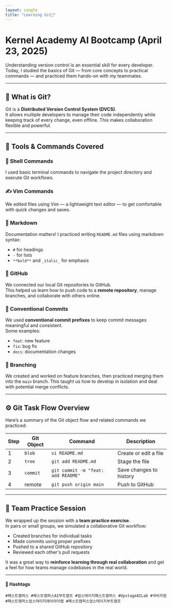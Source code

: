 ```yaml
---
layout: single
title: "Learning Git🌱"
---
```


# Kernel Academy AI Bootcamp (April 23, 2025)

Understanding version control is an essential skill for every developer. Today, I studied the basics of Git — from core concepts to practical commands — and practiced them hands-on with my teammates.

---

## 🧠 What is Git?

Git is a **Distributed Version Control System (DVCS)**.  
It allows multiple developers to manage their code independently while keeping track of every change, even offline. This makes collaboration flexible and powerful.

---

## 🔧 Tools & Commands Covered

### 🐚 Shell Commands
I used basic terminal commands to navigate the project directory and execute Git workflows.

### ✍️ Vim Commands
We edited files using Vim — a lightweight text editor — to get comfortable with quick changes and saves.

### 📄 Markdown
Documentation matters! I practiced writing `README.md` files using markdown syntax:  
- `#` for headings  
- `-` for lists  
- `**bold**` and `_italic_` for emphasis  

### 🐙 GitHub
We connected our local Git repositories to GitHub.  
This helped us learn how to push code to a **remote repository**, manage branches, and collaborate with others online.

### 📌 Conventional Commits
We used **conventional commit prefixes** to keep commit messages meaningful and consistent.  
Some examples:
- `feat`: new feature  
- `fix`: bug fix  
- `docs`: documentation changes

### 🌿 Branching
We created and worked on feature branches, then practiced merging them into the `main` branch. This taught us how to develop in isolation and deal with potential merge conflicts.

---

## ⚙️ Git Task Flow Overview

Here’s a summary of the Git object flow and related commands we practiced:

| Step | Git Object | Command | Description |
|------|------------|---------|-------------|
| 1 | `blob` | `vi README.md` | Create or edit a file |
| 2 | `tree` | `git add README.md` | Stage the file |
| 3 | `commit` | `git commit -m "feat: add README"` | Save changes to history |
| 4 | remote | `git push origin main` | Push to GitHub |

---

## 👥 Team Practice Session

We wrapped up the session with a **team practice exercise**.  
In pairs or small groups, we simulated a collaborative Git workflow:
- Created branches for individual tasks
- Made commits using proper prefixes
- Pushed to a shared GitHub repository
- Reviewed each other's pull requests

It was a great way to **reinforce learning through real collaboration** and get a feel for how teams manage codebases in the real world.

---

#### 🔖 Hashtags  
`#패스트캠퍼스 #패스트캠퍼스AI부트캠프 #업스테이지패스트캠퍼스 #UpstageAILab #국비지원 #패스트캠퍼스업스테이지에이아이랩 #패스트캠퍼스업스테이지부트캠프`

